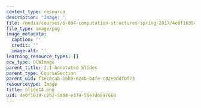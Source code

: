 ```yaml
---
content_type: resource
description: 'Image: '
file: /media/courses/6-004-computation-structures-spring-2017/4e0f1639c2b25a04e37458e7d6897668_Slide14.png
file_type: image/png
image_metadata:
  caption: ''
  credit: ''
  image-alt: ''
learning_resource_types: []
ocw_type: OCWImage
parent_title: 2.1 Annotated Slides
parent_type: CourseSection
parent_uid: f36c8cab-16b9-624b-b4fe-c82e9ddf0f73
resourcetype: Image
title: Slide14.png
uid: 4e0f1639-c2b2-5a04-e374-58e7d6897668
---
```

